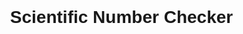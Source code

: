 <!DOCTYPE html>
<html lang="en">
<head>
<meta charset="UTF-8">
<meta name="viewport" content="width=device-width, initial-scale=1.0">
<title>Scientific Number Checker</title>
<style>
  body {
    font-family: Arial, sans-serif;
    margin: 0;
    padding: 0;
  }
  
  header {
    background-color: #333;
    color: white;
    text-align: center;
    padding: 20px 0;
  }
  
  nav ul {
    list-style-type: none;
    padding: 0;
    margin: 0;
    text-align: center;
  }
  
  nav ul li {
    display: inline;
    margin-right: 20px;
  }
  
  nav ul li a {
    text-decoration: none;
    color: #333;
  }
  
  .container {
    margin: 20px auto;
    width: 80%;
    text-align: center;
  }
  
  form {
    margin-bottom: 20px;
  }
  
  input[type="text"] {
    padding: 8px;
    width: 200px;
  }
  
  button {
    padding: 8px 20px;
    background-color: #4CAF50;
    color: white;
    border: none;
    cursor: pointer;
  }
  
  button:hover {
    background-color: #45a049;
  }
  
  #result {
    font-size: 18px;
    font-weight: bold;
  }
  
  footer {
    background-color: #333;
    color: white;
    text-align: center;
    padding: 10px 0;
    position: fixed;
    bottom: 0;
    width: 100%;
  }
</style>
<link rel="stylesheet" href="styles.css">
</head>
<body>
<header>
    <h1>Scientific Number Checker</h1>
    <script>
      document.getElementById('scientificForm').addEventListener('submit', function(event) {
  event.preventDefault();
  var input = document.getElementById('scientificNumber').value;
  var result = document.getElementById('result');

  if (isScientificNumber(input)) {
    result.textContent = "Yes, it is a scientific number.";
  } else {
    result.textContent = "No, it is not a scientific number.";
  }
});

function isScientificNumber(input) {
  // Regular expression untuk memeriksa apakah input adalah angka ilmiah
  var scientificNumberRegex = /^[+-]?\d*\.?\d+(?:[eE][+-]?\d+)?$/;
  return scientificNumberRegex.test(input);
}

    </script>
</header>
<nav>
    <ul>
        <li><a href="#home">Home</a></li>
        <li><a href="#about">About Us</a></li>
        <li><a href="#upload">Upload</a></li>
        <li><a href="#edit">Edit</a></li>
        <li><a href="#run">Run</a></li>
    </ul>
</nav>
<div class="container" id="home">
    <form id="scientificForm">
        <label for="scientificNumber">Enter a scientific number or string:</label>
        <input type="text" id="scientificNumber" name="scientificNumber" required>
        <button type="submit">Accept</button>
    </form>
    <div id="result"></div>
    <div id="biodata">
        <h2>DIBUAT OLEH:</h2>
        <p>Nama: Gefrancisco Watulingas</p>
        <p>NIM: 221011060113</p>
        <p>Prodi: Sistem Informasi</p>
    </div>
</div>
<div class="container" id="about">
    <h2>About Us</h2>
    <p>This is the about us page. You can add information about your team here.</p>
</div>
<div class="container" id="upload">
    <h2>Upload File</h2>
    <!-- Form for uploading files -->
</div>
<div class="container" id="edit">
    <h2>Edit File</h2>
    <!-- Form for editing files -->
</div>
<div class="container" id="run">
    <h2>Run File</h2>
    <!-- Button to run the file -->
</div>
<footer>
    <p>&copy; 2024 Scientific Number Checker</p>
</footer>
<script src="script.js"></script>
</body>
</html>

